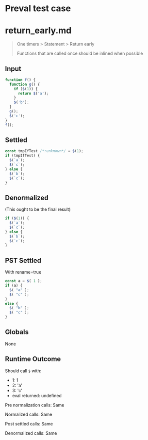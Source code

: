 # Preval test case

# return_early.md

> One timers > Statement > Return early
>
> Functions that are called once should be inlined when possible

## Input

`````js filename=intro
function f() {
  function g() {
    if ($(1)) {
      return $('a');
    }
    $('b');
  }
  g();
  $('c');
}
f();
`````


## Settled


`````js filename=intro
const tmpIfTest /*:unknown*/ = $(1);
if (tmpIfTest) {
  $(`a`);
  $(`c`);
} else {
  $(`b`);
  $(`c`);
}
`````


## Denormalized
(This ought to be the final result)

`````js filename=intro
if ($(1)) {
  $(`a`);
  $(`c`);
} else {
  $(`b`);
  $(`c`);
}
`````


## PST Settled
With rename=true

`````js filename=intro
const a = $( 1 );
if (a) {
  $( "a" );
  $( "c" );
}
else {
  $( "b" );
  $( "c" );
}
`````


## Globals


None


## Runtime Outcome


Should call `$` with:
 - 1: 1
 - 2: 'a'
 - 3: 'c'
 - eval returned: undefined

Pre normalization calls: Same

Normalized calls: Same

Post settled calls: Same

Denormalized calls: Same
